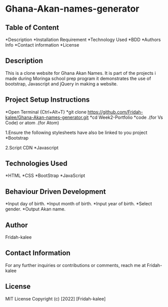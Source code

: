 # Ghana-Akan-names-generator

## Table of Content
*Description
*Installation Requirement
*Technology Used
*BDD
*Authors Info
*Contact information
*License

## Description
This is a clone website for Ghana Akan Names. It is part of the projects i made during Moringa school prep program it demonstrates the use of bootstrap, Javascript and jQuery in making a website.

## Project Setup Instructions
*Open Terminal {Ctrl+Alt+T}
*git clone https://github.com/Fridah-kalee/Ghana-Akan-names-generator.git
*cd Week2-Portfolio
*code .(for Vs Code) or atom .(for Atom)

1.Ensure the following stylesheets have also be linked to you project
*Bootstrap 

2.Script CDN
*Javascript

## Technologies Used
*HTML
*CSS
*BootStrap
*JavaScript

## Behaviour Driven Development
*Input day of birth.
*Input month of birth.
*Input year of birth.
*Select gender.
*Output Akan name.

## Author
Fridah-kalee

## Contact Information
For any further inquiries or contributions or comments, reach me at Fridah-kalee

## License
MIT License Copyright (c) [2022] [Fridah-kalee]